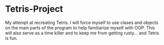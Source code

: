# Tetris-Project

My attempt at recreating Tetris.
I will force myself to use clases and objects on the main parts of the program to help familiarize myself with OOP.
This will also serve as a time killer and to keep me from getting rusty... and Tetris is fun.
